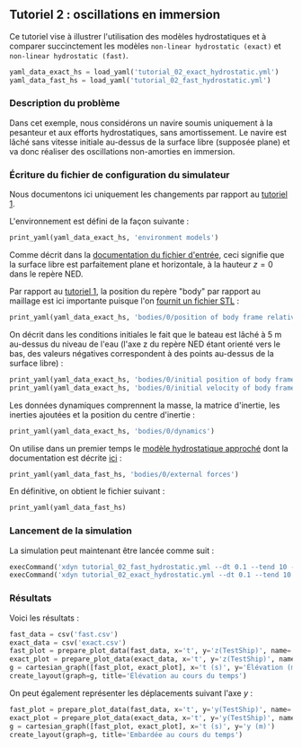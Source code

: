## Tutoriel 2 : oscillations en immersion

Ce tutoriel vise à illustrer l'utilisation des modèles hydrostatiques et à
comparer succinctement les modèles `non-linear hydrostatic (exact)` et
`non-linear hydrostatic (fast)`.

```python echo=False, results='raw', name='tutorial_02_load_yaml'
yaml_data_exact_hs = load_yaml('tutorial_02_exact_hydrostatic.yml')
yaml_data_fast_hs = load_yaml('tutorial_02_fast_hydrostatic.yml')
```

### Description du problème
Dans cet exemple, nous considérons un navire
soumis uniquement à la pesanteur et aux efforts hydrostatiques, sans
amortissement. Le navire est lâché sans vitesse initiale au-dessus de la
surface libre (supposée plane) et va donc réaliser des oscillations
non-amorties en immersion.

### Écriture du fichier de configuration du simulateur

Nous documentons ici uniquement les changements par rapport au
[tutoriel 1](#tutoriel-1-chute-libre).

L'environnement est défini de la façon suivante :

```python echo=False, results='raw', name='tutorial_02_print_environment_models'
print_yaml(yaml_data_exact_hs, 'environment models')
```

Comme décrit dans la [documentation du fichier
d'entrée](#absence-de-houle), ceci signifie que la
surface libre est parfaitement plane et horizontale, à la hauteur $`z=0`$ dans le
repère NED.

Par rapport au [tutoriel 1](#tutoriel-1-chute-libre), la
position du repère "body" par rapport au maillage est ici importante puisque
l'on [fournit un fichier STL](#d%C3%A9finition-du-fichier-de-maillage) :

```python echo=False, results='raw', name='tutorial_02_print_position_of_body'
print_yaml(yaml_data_exact_hs, 'bodies/0/position of body frame relative to mesh')
```

On décrit dans les conditions initiales le fait que le bateau est lâché à 5 m
au-dessus du niveau de l'eau (l'axe z du repère NED étant orienté vers le bas,
des valeurs négatives correspondent à des points au-dessus de la surface libre)
:

```python echo=False, results='raw', name='tutorial_02_print_initial_conditions'
print_yaml(yaml_data_exact_hs, 'bodies/0/initial position of body frame relative to NED')
print_yaml(yaml_data_exact_hs, 'bodies/0/initial velocity of body frame relative to NED')
```

Les données dynamiques comprennent la masse, la matrice d'inertie, les inerties
ajoutées et la position du centre d'inertie :

```python echo=False, results='raw', name='tutorial_02_print_dynamics_section'
print_yaml(yaml_data_exact_hs, 'bodies/0/dynamics')
```

On utilise dans un premier temps le [modèle hydrostatique
approché](#calcul-du-moment) dont la
documentation est décrite
[ici](#hydrostatique-non-lin%C3%A9aire) :


```python echo=False, results='raw', name='tutorial_02_print_external_forces'
print_yaml(yaml_data_fast_hs, 'bodies/0/external forces')
```

En définitive, on obtient le fichier suivant :

```python echo=False, results='raw', name='tutorial_02_print_full_yaml'
print_yaml(yaml_data_fast_hs)
```

### Lancement de la simulation

La simulation peut maintenant être lancée comme suit :

```python echo=False, results='raw', name='tutorial_02_run_simulation'
execCommand('xdyn tutorial_02_fast_hydrostatic.yml --dt 0.1 --tend 10 -o fast.csv')
execCommand('xdyn tutorial_02_exact_hydrostatic.yml --dt 0.1 --tend 10 -o exact.csv')
```

### Résultats

Voici les résultats :

```python echo=False, results='raw', name='tutorial_02_plot_elevations'
fast_data = csv('fast.csv')
exact_data = csv('exact.csv')
fast_plot = prepare_plot_data(fast_data, x='t', y='z(TestShip)', name='Modèle hydrostatique rapide')
exact_plot = prepare_plot_data(exact_data, x='t', y='z(TestShip)', name='Modèle hydrostatique exact')
g = cartesian_graph([fast_plot, exact_plot], x='t (s)', y='Élévation (m)')
create_layout(graph=g, title='Élévation au cours du temps')
```

On peut également représenter les déplacements suivant l'axe $`y`$ :

```python echo=False, results='raw', name='tutorial_02_plot_y'
fast_plot = prepare_plot_data(fast_data, x='t', y='y(TestShip)', name='Modèle hydrostatique rapide')
exact_plot = prepare_plot_data(exact_data, x='t', y='y(TestShip)', name='Modèle hydrostatique exact')
g = cartesian_graph([fast_plot, exact_plot], x='t (s)', y='y (m)')
create_layout(graph=g, title='Embardée au cours du temps')
```
